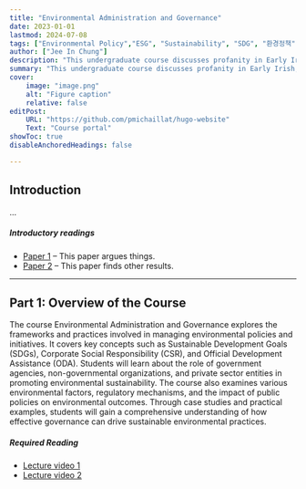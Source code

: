 ```yaml
---
title: "Environmental Administration and Governance" 
date: 2023-01-01
lastmod: 2024-07-08
tags: ["Environmental Policy","ESG", "Sustainability", "SDG", "환경정책","거버넌스","지속가능성"]
author: ["Jee In Chung"]
description: "This undergraduate course discusses profanity in Early Irish." 
summary: "This undergraduate course discusses profanity in Early Irish, and relates such profanity to profanity in modern English." 
cover:
    image: "image.png"
    alt: "Figure caption"
    relative: false
editPost:
    URL: "https://github.com/pmichaillat/hugo-website"
    Text: "Course portal"
showToc: true
disableAnchoredHeadings: false

---
```


## Introduction

...

##### Introductory readings

+ [Paper 1](https://pascalmichaillat.org/13.pdf) – This paper argues things.
+ [Paper 2](https://pascalmichaillat.org/9.pdf) – This paper finds other results. 

---

## Part 1: Overview of the Course

The course Environmental Administration and Governance explores the frameworks and practices involved in managing environmental policies and initiatives. It covers key concepts such as Sustainable Development Goals (SDGs), Corporate Social Responsibility (CSR), and Official Development Assistance (ODA). Students will learn about the role of government agencies, non-governmental organizations, and private sector entities in promoting environmental sustainability. The course also examines various environmental factors, regulatory mechanisms, and the impact of public policies on environmental outcomes. Through case studies and practical examples, students will gain a comprehensive understanding of how effective governance can drive sustainable environmental practices.

##### Required Reading 

+ [Lecture video 1](https://youtu.be/X_mwtm3inEw)
+ [Lecture video 2](https://youtu.be/cFdwOwY2l-A)

